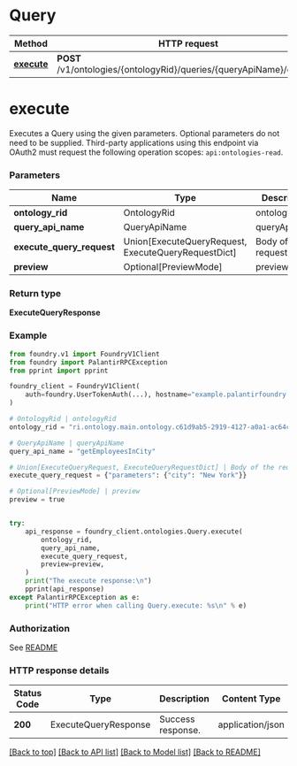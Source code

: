 # Query

Method | HTTP request |
------------- | ------------- |
[**execute**](#execute) | **POST** /v1/ontologies/{ontologyRid}/queries/{queryApiName}/execute |

# **execute**
Executes a Query using the given parameters. Optional parameters do not need to be supplied.
Third-party applications using this endpoint via OAuth2 must request the
following operation scopes: `api:ontologies-read`.


### Parameters

Name | Type | Description  | Notes |
------------- | ------------- | ------------- | ------------- |
**ontology_rid** | OntologyRid | ontologyRid |  |
**query_api_name** | QueryApiName | queryApiName |  |
**execute_query_request** | Union[ExecuteQueryRequest, ExecuteQueryRequestDict] | Body of the request |  |
**preview** | Optional[PreviewMode] | preview | [optional] |

### Return type
**ExecuteQueryResponse**

### Example

```python
from foundry.v1 import FoundryV1Client
from foundry import PalantirRPCException
from pprint import pprint

foundry_client = FoundryV1Client(
    auth=foundry.UserTokenAuth(...), hostname="example.palantirfoundry.com"
)

# OntologyRid | ontologyRid
ontology_rid = "ri.ontology.main.ontology.c61d9ab5-2919-4127-a0a1-ac64c0ce6367"

# QueryApiName | queryApiName
query_api_name = "getEmployeesInCity"

# Union[ExecuteQueryRequest, ExecuteQueryRequestDict] | Body of the request
execute_query_request = {"parameters": {"city": "New York"}}

# Optional[PreviewMode] | preview
preview = true


try:
    api_response = foundry_client.ontologies.Query.execute(
        ontology_rid,
        query_api_name,
        execute_query_request,
        preview=preview,
    )
    print("The execute response:\n")
    pprint(api_response)
except PalantirRPCException as e:
    print("HTTP error when calling Query.execute: %s\n" % e)

```



### Authorization

See [README](../../../../README.md#authorization)

### HTTP response details
| Status Code | Type        | Description | Content Type |
|-------------|-------------|-------------|------------------|
**200** | ExecuteQueryResponse  | Success response. | application/json |

[[Back to top]](#) [[Back to API list]](../../../../README.md#documentation-for-api-endpoints) [[Back to Model list]](../../../../README.md#models-v1-link) [[Back to README]](../../../../README.md)

